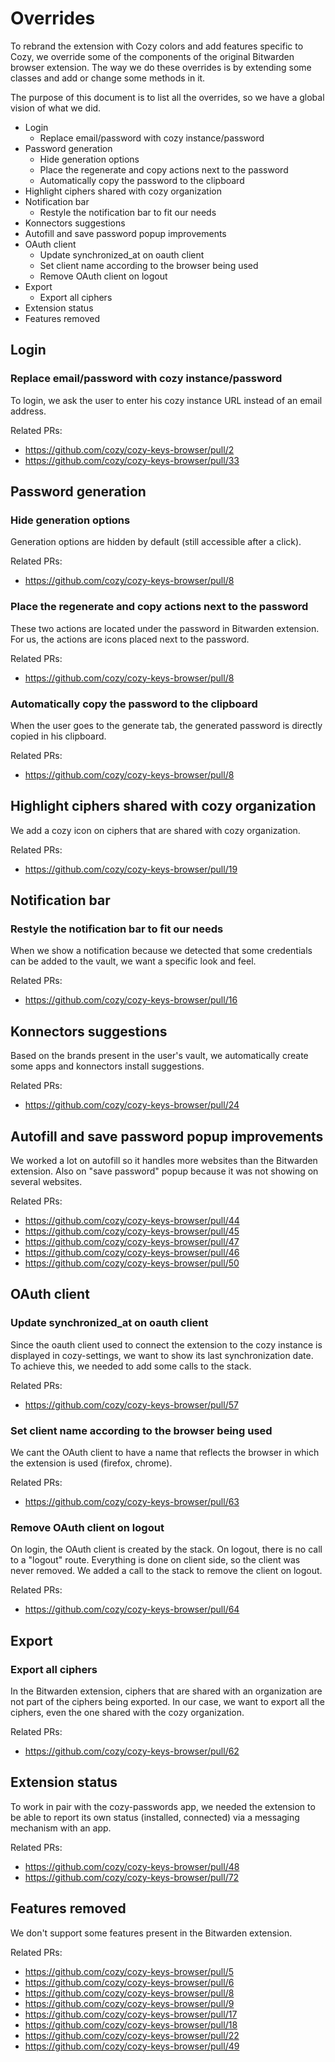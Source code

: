 # Overrides

To rebrand the extension with Cozy colors and add features specific to Cozy,
we override some of the components of the original Bitwarden browser extension.
The way we do these overrides is by extending some classes and add or change
some methods in it.

The purpose of this document is to list all the overrides, so we have a global
vision of what we did.

<!-- MarkdownTOC autolink=true -->

- Login
    - Replace email/password with cozy instance/password
- Password generation
    - Hide generation options
    - Place the regenerate and copy actions next to the password
    - Automatically copy the password to the clipboard
- Highlight ciphers shared with cozy organization
- Notification bar
    - Restyle the notification bar to fit our needs
- Konnectors suggestions
- Autofill and save password popup improvements
- OAuth client
    - Update synchronized_at on oauth client
    - Set client name according to the browser being used
    - Remove OAuth client on logout
- Export
    - Export all ciphers
- Extension status
- Features removed

<!-- /MarkdownTOC -->


## Login

### Replace email/password with cozy instance/password

To login, we ask the user to enter his cozy instance URL instead of an email address.

Related PRs:

* https://github.com/cozy/cozy-keys-browser/pull/2
* https://github.com/cozy/cozy-keys-browser/pull/33

## Password generation

### Hide generation options

Generation options are hidden by default (still accessible after a click).

Related PRs:

* https://github.com/cozy/cozy-keys-browser/pull/8

### Place the regenerate and copy actions next to the password

These two actions are located under the password in Bitwarden extension. For us,
the actions are icons placed next to the password.

Related PRs:

* https://github.com/cozy/cozy-keys-browser/pull/8

### Automatically copy the password to the clipboard

When the user goes to the generate tab, the generated password is directly
copied in his clipboard.

Related PRs:

* https://github.com/cozy/cozy-keys-browser/pull/8

## Highlight ciphers shared with cozy organization

We add a cozy icon on ciphers that are shared with cozy organization.

Related PRs:

* https://github.com/cozy/cozy-keys-browser/pull/19

## Notification bar

### Restyle the notification bar to fit our needs

When we show a notification because we detected that some credentials can be
added to the vault, we want a specific look and feel.

Related PRs:

* https://github.com/cozy/cozy-keys-browser/pull/16

## Konnectors suggestions

Based on the brands present in the user's vault, we automatically create some apps
and konnectors install suggestions.

Related PRs:

* https://github.com/cozy/cozy-keys-browser/pull/24

## Autofill and save password popup improvements

We worked a lot on autofill so it handles more websites than the Bitwarden
extension. Also on "save password" popup because it was not showing on several
websites.

Related PRs:

* https://github.com/cozy/cozy-keys-browser/pull/44
* https://github.com/cozy/cozy-keys-browser/pull/45
* https://github.com/cozy/cozy-keys-browser/pull/47
* https://github.com/cozy/cozy-keys-browser/pull/46
* https://github.com/cozy/cozy-keys-browser/pull/50

## OAuth client

### Update synchronized_at on oauth client

Since the oauth client used to connect the extension to the cozy instance is
displayed in cozy-settings, we want to show its last synchronization date. To
achieve this, we needed to add some calls to the stack.

Related PRs:

* https://github.com/cozy/cozy-keys-browser/pull/57

### Set client name according to the browser being used

We cant the OAuth client to have a name that reflects the browser in which the
extension is used (firefox, chrome).

Related PRs:

* https://github.com/cozy/cozy-keys-browser/pull/63

### Remove OAuth client on logout

On login, the OAuth client is created by the stack. On logout, there is no call
to a "logout" route. Everything is done on client side, so the client was never
removed. We added a call to the stack to remove the client on logout.

Related PRs:

* https://github.com/cozy/cozy-keys-browser/pull/64

## Export

### Export all ciphers

In the Bitwarden extension, ciphers that are shared with an organization are not
part of the ciphers being exported. In our case, we want to export all the
ciphers, even the one shared with the cozy organization.

Related PRs:

* https://github.com/cozy/cozy-keys-browser/pull/62

## Extension status

To work in pair with the cozy-passwords app, we needed the extension to be able
to report its own status (installed, connected) via a messaging mechanism with
an app.

Related PRs:

* https://github.com/cozy/cozy-keys-browser/pull/48
* https://github.com/cozy/cozy-keys-browser/pull/72

## Features removed

We don't support some features present in the Bitwarden extension.

Related PRs:

* https://github.com/cozy/cozy-keys-browser/pull/5
* https://github.com/cozy/cozy-keys-browser/pull/6
* https://github.com/cozy/cozy-keys-browser/pull/8
* https://github.com/cozy/cozy-keys-browser/pull/9
* https://github.com/cozy/cozy-keys-browser/pull/17
* https://github.com/cozy/cozy-keys-browser/pull/18
* https://github.com/cozy/cozy-keys-browser/pull/22
* https://github.com/cozy/cozy-keys-browser/pull/49
